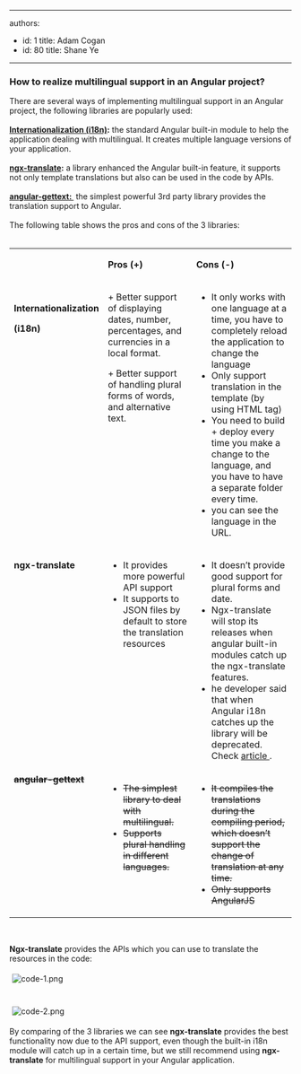 

---
authors:
  - id: 1
    title: Adam Cogan
  - id: 80
    title: Shane Ye
---




<span class='intro'> <h3 class="ssw15-rteElement-H3">How to realize multilingual support in an Angular project?<br></h3>There are several ways of implementing multilingual support in an Angular project, the following libraries are popularly used&#58;<br>&#160;<br><b><a href="https&#58;//angular.io/guide/i18n">Internationalization (i18n)</a>&#58;</b>&#160;the standard Angular built-in module to help the application dealing with multilingual. It creates multiple language versions of your application.<br>&#160;&#160;<br><b><a href="http&#58;//www.ngx-translate.com/">ngx-translate</a>&#58;</b> a library enhanced the Angular built-in feature, it supports not only template translations but also can be used in the code by APIs.&#160;<br>&#160;<br><b><a href="https&#58;//angular-gettext.rocketeer.be/">angular-gettext&#58; </a></b>&#160;the simplest powerful 3rd party library provides the translation support to Angular.<br>&#160;<br>The following table shows the pros and cons of the 3 libraries&#58;<br><br> </span>

<table width="750" cellspacing="0" cellpadding="0" class="t1 ssw15-rteTable-default  "><tbody><tr class="ssw15-rteTableEvenRow-default"><td valign="top" class="td1 ssw15-rteTableEvenCol-default"><p class="p2">&#160; <br></p></td><td valign="top" class="td2 ssw15-rteTableOddCol-default"><p class="p2">
               <b>Pros (<span class="s1">+</span>) <br></b></p></td><td valign="top" class="td3 ssw15-rteTableEvenCol-default"><p class="p2">
               <b>Cons (<span class="s2">-</span>)</b><br></p></td></tr><tr class="ssw15-rteTableOddRow-default"><td valign="top" class="td1 ssw15-rteTableEvenCol-default"><p class="p2">
               <br>
               <b>Internationalization<br></b></p><p class="p2">
               <b>(i18n)</b><br></p></td><td valign="top" class="td2 ssw15-rteTableOddCol-default"><p class="p3"> 
               <span class="s1">+ </span>Better support of displaying dates, number, percentages, and currencies in a local format.</p><p class="p3"> 
               <span class="s1">+&#160;</span>Better support of handling plural forms of words, and alternative text.</p></td><td valign="top" class="td3 ssw15-rteTableEvenCol-default"><ul class="ul1"><li class="li2">It only works with one language at a time, you have to completely reload the application to change the language</li><li class="li2">Only support translation in the template (by using HTML tag)<br></li><li class="li2">You need to build + deploy every time you make a change to the language, and you have to have a separate folder every time.</li><li class="li2">you can see the language in the URL.<br></li></ul></td></tr><tr class="ssw15-rteTableEvenRow-default"><td valign="top" class="td1 ssw15-rteTableEvenCol-default"><p class="p2"><b>ngx-translate</b></p></td><td valign="top" class="td2 ssw15-rteTableOddCol-default"><ul><li>It provides more powerful API support</li><li>It supports to JSON files by default to store the translation resources</li></ul></td><td valign="top" class="td3 ssw15-rteTableEvenCol-default"><ul class="ul1"><li class="li2">It doesn’t provide good support for plural forms and date.</li><li class="li2">Ngx-translate will stop its releases when angular built-in modules catch up the ngx-translate features.<br></li><li class="li2">he developer said that when Angular i18n catches up the library will be deprecated. Check&#160;<a href="https&#58;//github.com/ngx-translate/core/issues/495#issuecomment-291158036">article </a>.<br></li></ul></td></tr><tr class="ssw15-rteTableOddRow-default" style="text-decoration&#58;line-through;"><td valign="top" class="td1 ssw15-rteTableEvenCol-default" style="text-decoration&#58;line-through;">
            <b>angular-</b><b>gettext</b><br></td><td valign="top" class="td2 ssw15-rteTableOddCol-default" style="text-decoration&#58;line-through;"><ul><li>The simplest library to deal with multilingual.</li><li>Supports plural handling in different languages.</li></ul><br></td><td valign="top" class="td3 ssw15-rteTableEvenCol-default" style="text-decoration&#58;line-through;"><ul class="ul1" style="text-decoration&#58;line-through;"><li class="li2" style="text-decoration&#58;line-through;">It compiles the translations during the compiling period, which doesn’t support the change of translation at any time.</li><li class="li2" style="text-decoration&#58;line-through;">Only supports AngularJS</li></ul></td></tr></tbody></table><p class="p4">&#160;<br></p><p class="p4">
   <b>Ngx-translate</b> provides the APIs which you can use to translate the resources in the code&#58;</p><p class="p1"> 
   <img src="/PublishingImages/code-1.png" alt="code-1.png" style="margin&#58;5px;" /> <br> 
   <br> 
</p><p class="p5"> 
   <img src="/PublishingImages/code-2.png" alt="code-2.png" style="margin&#58;5px;" />&#160;<br></p><p class="p4">By comparing of the 3 libraries we can see <b> ngx-translate</b> provides the best functionality now due to the API support, even though the built-in i18n module will catch up in a certain time, but we still recommend using <b> ngx-translate</b> for multilingual support in your Angular application.</p>


